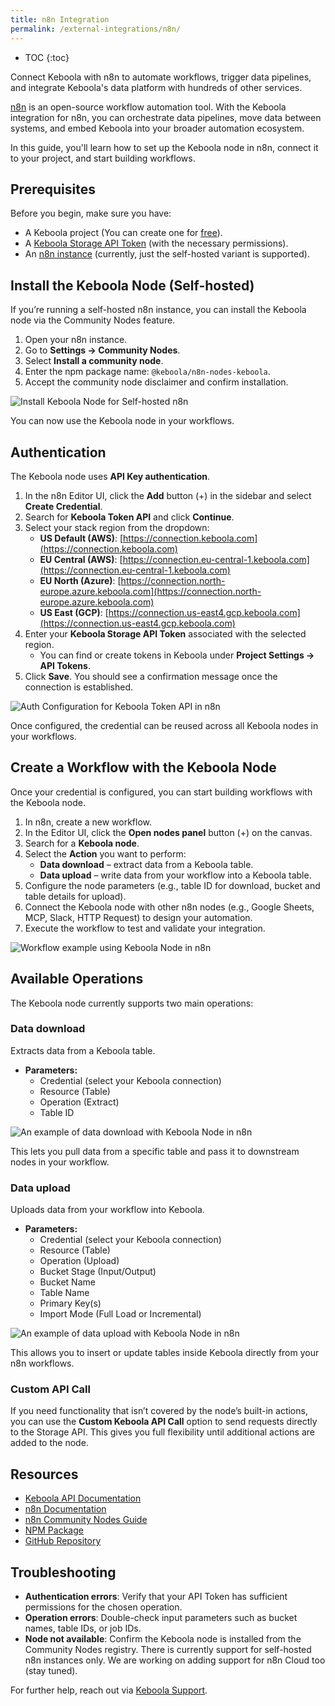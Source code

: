 ```yaml
---
title: n8n Integration
permalink: /external-integrations/n8n/
---
```


* TOC
{:toc}

Connect Keboola with n8n to automate workflows, trigger data pipelines, and integrate Keboola's data platform with hundreds of other services.

[n8n](https://n8n.io) is an open-source workflow automation tool. With the Keboola integration for n8n, you can orchestrate data pipelines, move data between systems, and embed Keboola into your broader automation ecosystem.

In this guide, you'll learn how to set up the Keboola node in n8n, connect it to your project, and start building workflows.

## Prerequisites

Before you begin, make sure you have:
- A Keboola project (You can create one for [free](https://connection.us-east4.gcp.keboola.com/wizard)).
- A [Keboola Storage API Token](/management/project/tokens) (with the necessary permissions).
- An [n8n instance](https://docs.n8n.io/learning-path) (currently, just the self-hosted variant is supported).

## Install the Keboola Node (Self-hosted)
If you’re running a self-hosted n8n instance, you can install the Keboola node via the Community Nodes feature.

1. Open your n8n instance.
2. Go to **Settings → Community Nodes**.
3. Select **Install a community node**.
4. Enter the npm package name: `@keboola/n8n-nodes-keboola`.
5. Accept the community node disclaimer and confirm installation.

<img src="./01-self-hosted-installation.png" alt="Install Keboola Node for Self-hosted n8n" />

You can now use the Keboola node in your workflows.

## Authentication
The Keboola node uses **API Key authentication**.

1. In the n8n Editor UI, click the **Add** button (+) in the sidebar and select **Create Credential**.
2. Search for **Keboola Token API** and click **Continue**.
3. Select your stack region from the dropdown:
   - **US Default (AWS)**: [https://connection.keboola.com](https://connection.keboola.com)
   - **EU Central (AWS)**: [https://connection.eu-central-1.keboola.com](https://connection.eu-central-1.keboola.com)
   - **EU North (Azure)**: [https://connection.north-europe.azure.keboola.com](https://connection.north-europe.azure.keboola.com)
   - **US East (GCP)**: [https://connection.us-east4.gcp.keboola.com](https://connection.us-east4.gcp.keboola.com)
4. Enter your **Keboola Storage API Token** associated with the selected region.
   - You can find or create tokens in Keboola under **Project Settings → API Tokens**.
5. Click **Save**. You should see a confirmation message once the connection is established.

<img src="./02-auth-configuration.png" alt="Auth Configuration for Keboola Token API in n8n" />

Once configured, the credential can be reused across all Keboola nodes in your workflows.

## Create a Workflow with the Keboola Node

Once your credential is configured, you can start building workflows with the Keboola node.

1. In n8n, create a new workflow.
2. In the Editor UI, click the **Open nodes panel** button (+) on the canvas.
3. Search for a **Keboola node**.
4. Select the **Action** you want to perform:
   - **Data download** – extract data from a Keboola table.
   - **Data upload** – write data from your workflow into a Keboola table.
5. Configure the node parameters (e.g., table ID for download, bucket and table details for upload).
6. Connect the Keboola node with other n8n nodes (e.g., Google Sheets, MCP, Slack, HTTP Request) to design your automation.
7. Execute the workflow to test and validate your integration.

<img src="./03-workflow-overview.png" alt="Workflow example using Keboola Node in n8n" />

## Available Operations

The Keboola node currently supports two main operations:

### **Data download**
Extracts data from a Keboola table.
- **Parameters:**
  - Credential (select your Keboola connection)
  - Resource (Table)
  - Operation (Extract)
  - Table ID

<img src="./04-kbc-download.png" alt="An example of data download with Keboola Node in n8n" />

This lets you pull data from a specific table and pass it to downstream nodes in your workflow.

### **Data upload**
Uploads data from your workflow into Keboola.
- **Parameters:**
  - Credential (select your Keboola connection)
  - Resource (Table)
  - Operation (Upload)
  - Bucket Stage (Input/Output)
  - Bucket Name
  - Table Name
  - Primary Key(s)
  - Import Mode (Full Load or Incremental)

<img src="./05-kbc-upload.png" alt="An example of data upload with Keboola Node in n8n" />

This allows you to insert or update tables inside Keboola directly from your n8n workflows.

### **Custom API Call**
If you need functionality that isn’t covered by the node’s built-in actions, you can use the **Custom Keboola API Call** option to send requests directly to the Storage API. This gives you full flexibility until additional actions are added to the node.

## Resources
- [Keboola API Documentation](https://developers.keboola.com/overview/api)
- [n8n Documentation](https://docs.n8n.io)
- [n8n Community Nodes Guide](https://docs.n8n.io/integrations/#community-nodes)
- [NPM Package](https://www.npmjs.com/package/@keboola/n8n-nodes-keboola)
- [GitHub Repository](https://github.com/keboola/n8n-nodes-keboola)

## Troubleshooting
- **Authentication errors**: Verify that your API Token has sufficient permissions for the chosen operation.
- **Operation errors**: Double-check input parameters such as bucket names, table IDs, or job IDs.
- **Node not available**: Confirm the Keboola node is installed from the Community Nodes registry. There is currently support for self-hosted n8n instances only. We are working on adding support for n8n Cloud too (stay tuned).

For further help, reach out via [Keboola Support](https://help.keboola.com).
